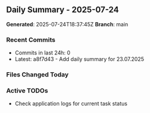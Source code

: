 ## Daily Summary - 2025-07-24

**Generated**: 2025-07-24T18:37:45Z
**Branch**: main


### Recent Commits
- Commits in last 24h: 0
- Latest: a8f7d43 - Add daily summary for 23.07.2025

### Files Changed Today

### Active TODOs
- Check application logs for current task status

